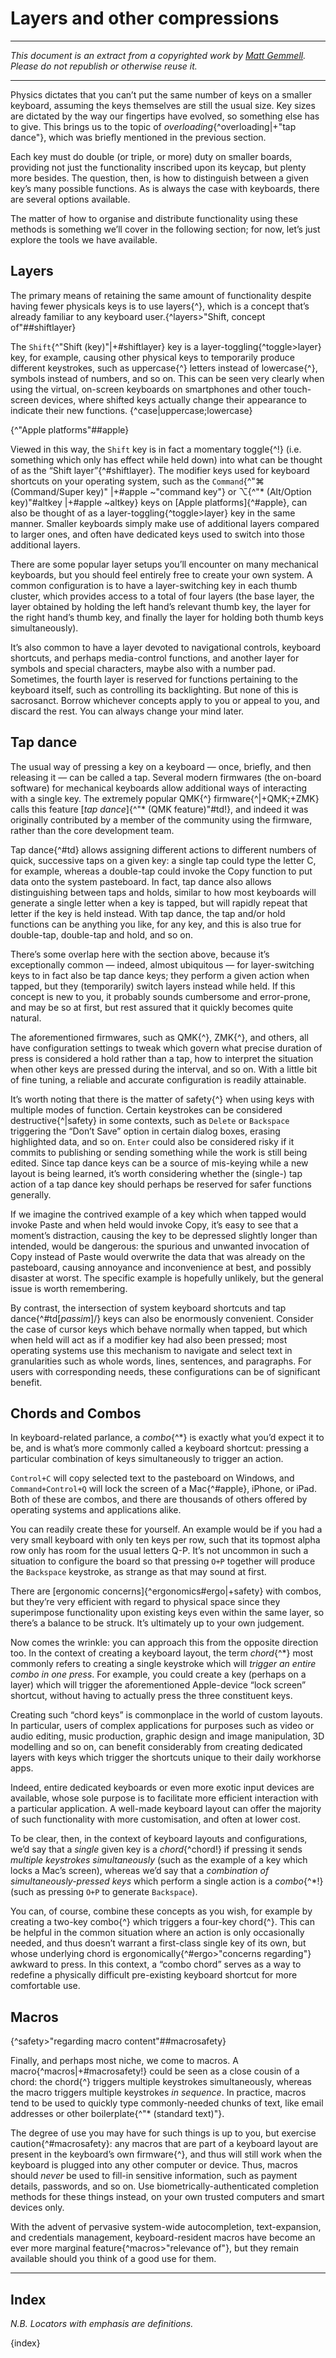 # Layers and other compressions

<link rel="stylesheet" href="textindex.css">

---

_This document is an extract from a copyrighted work by [Matt Gemmell](https://mattgemmell.scot). Please do not republish or otherwise reuse it._

---

Physics dictates that you can’t put the same number of keys on a smaller keyboard, assuming the keys themselves are still the usual size. Key sizes are dictated by the way our fingertips have evolved, so something else has to give. This brings us to the topic of _overloading_{^overloading|+"tap dance"}, which was briefly mentioned in the previous section.

Each key must do double (or triple, or more) duty on smaller boards, providing not just the functionality inscribed upon its keycap, but plenty more besides. The question, then, is how to distinguish between a given key’s many possible functions. As is always the case with keyboards, there are several options available.

The matter of how to organise and distribute functionality using these methods is something we’ll cover in the following section; for now, let’s just explore the tools we have available.

## Layers

The primary means of retaining the same amount of functionality despite having fewer physicals keys is to use layers{^}, which is a concept that’s already familiar to any keyboard user.{^layers>"Shift, concept of"##shiftlayer}

The `Shift`{^"Shift (key)"|+#shiftlayer} key is a layer-toggling{^toggle>layer} key, for example, causing other physical keys to temporarily produce different keystrokes, such as uppercase{^} letters instead of lowercase{^}, symbols instead of numbers, and so on. This can be seen very clearly when using the virtual, on-screen keyboards on smartphones and other touch-screen devices, where shifted keys actually change their appearance to indicate their new functions. {^case|uppercase;lowercase}

{^"Apple platforms"##apple}

Viewed in this way, the `Shift` key is in fact a momentary toggle{^!} (i.e. something which only has effect while held down) into what can be thought of as the “Shift layer”{^#shiftlayer}. The modifier keys used for keyboard shortcuts on your operating system, such as the `Command`{^"⌘ (Command/Super key)" |+#apple ~"command key"} or ⌥{^"* (Alt/Option key)"#altkey |+#apple ~altkey} keys on [Apple platforms]{^#apple}, can also be thought of as a layer-toggling{^toggle>layer} key in the same manner. Smaller keyboards simply make use of additional layers compared to larger ones, and often have dedicated keys used to switch into those additional layers.

There are some popular layer setups you’ll encounter on many mechanical keyboards, but you should feel entirely free to create your own system. A common configuration is to have a layer-switching key in each thumb cluster, which provides access to a total of four layers (the base layer, the layer obtained by holding the left hand’s relevant thumb key, the layer for the right hand’s thumb key, and finally the layer for holding both thumb keys simultaneously).

It’s also common to have a layer devoted to navigational controls, keyboard shortcuts, and perhaps media-control functions, and another layer for symbols and special characters, maybe also with a number pad. Sometimes, the fourth layer is reserved for functions pertaining to the keyboard itself, such as controlling its backlighting. But none of this is sacrosanct. Borrow whichever concepts apply to you or appeal to you, and discard the rest. You can always change your mind later.

## Tap dance

The usual way of pressing a key on a keyboard — once, briefly, and then releasing it — can be called a tap. Several modern firmwares (the on-board software) for mechanical keyboards allow additional ways of interacting with a single key. The extremely popular QMK{^} firmware{^|+QMK;+ZMK} calls this feature [_tap dance_]{^"* (QMK feature)"#td!}, and indeed it was originally contributed by a member of the community using the firmware, rather than the core development team.

Tap dance{^#td} allows assigning different actions to different numbers of quick, successive taps on a given key: a single tap could type the letter C, for example, whereas a double-tap could invoke the Copy function to put data onto the system pasteboard. In fact, tap dance also allows distinguishing between taps and holds, similar to how most keyboards will generate a single letter when a key is tapped, but will rapidly repeat that letter if the key is held instead. With tap dance, the tap and/or hold functions can be anything you like, for any key, and this is also true for double-tap, double-tap and hold, and so on.

There’s some overlap here with the section above, because it’s exceptionally common — indeed, almost ubiquitous — for layer-switching keys to in fact also be tap dance keys; they perform a given action when tapped, but they (temporarily) switch layers instead while held. If this concept is new to you, it probably sounds cumbersome and error-prone, and may be so at first, but rest assured that it quickly becomes quite natural.

The aforementioned firmwares, such as QMK{^}, ZMK{^}, and others, all have configuration settings to tweak which govern what precise duration of press is considered a hold rather than a tap, how to interpret the situation when other keys are pressed during the interval, and so on. With a little bit of fine tuning, a reliable and accurate configuration is readily attainable.

It’s worth noting that there is the matter of safety{^} when using keys with multiple modes of function. Certain keystrokes can be considered destructive{^|safety} in some contexts, such as `Delete` or `Backspace` triggering the “Don’t Save” option in certain dialog boxes, erasing highlighted data, and so on. `Enter` could also be considered risky if it commits to publishing or sending something while the work is still being edited. Since tap dance keys can be a source of mis-keying while a new layout is being learned, it’s worth considering whether the (single-) tap action of a tap dance key should perhaps be reserved for safer functions generally.

If we imagine the contrived example of a key which when tapped would invoke Paste and when held would invoke Copy, it’s easy to see that a moment’s distraction, causing the key to be depressed slightly longer than intended, would be dangerous: the spurious and unwanted invocation of Copy instead of Paste would overwrite the data that was already on the pasteboard, causing annoyance and inconvenience at best, and possibly disaster at worst. The specific example is hopefully unlikely, but the general issue is worth remembering. 

By contrast, the intersection of system keyboard shortcuts and tap dance{^#td[_passim_]/} keys can also be enormously convenient. Consider the case of cursor keys which behave normally when tapped, but which when held will act as if a modifier key had also been pressed; most operating systems use this mechanism to navigate and select text in granularities such as whole words, lines, sentences, and paragraphs. For users with corresponding needs, these configurations can be of significant benefit.

## Chords and Combos

In keyboard-related parlance, a _combo_{^*} is exactly what you’d expect it to be, and is what’s more commonly called a keyboard shortcut: pressing a particular combination of keys simultaneously to trigger an action.

`Control+C` will copy selected text to the pasteboard on Windows, and `Command+Control+Q` will lock the screen of a Mac{^#apple}, iPhone, or iPad. Both of these are combos, and there are thousands of others offered by operating systems and applications alike.

You can readily create these for yourself. An example would be if you had a very small keyboard with only ten keys per row, such that its topmost alpha row only has room for the usual letters Q-P. It’s not uncommon in such a situation to configure the board so that pressing `O+P` together will produce the `Backspace` keystroke, as strange as that may sound at first.

There are [ergonomic concerns]{^ergonomics#ergo|+safety} with combos, but they’re very efficient with regard to physical space since they superimpose functionality upon existing keys even within the same layer, so there’s a balance to be struck. It’s ultimately up to your own judgement.

Now comes the wrinkle: you can approach this from the opposite direction too. In the context of creating a keyboard layout, the term _chord_{^*} most commonly refers to creating a single keystroke which will _trigger an entire combo in one press_. For example, you could create a key (perhaps on a layer) which will trigger the aforementioned Apple-device “lock screen” shortcut, without having to actually press the three constituent keys.

Creating such “chord keys” is commonplace in the world of custom layouts. In particular, users of complex applications for purposes such as video or audio editing, music production, graphic design and image manipulation, 3D modelling and so on, can benefit considerably from creating dedicated layers with keys which trigger the shortcuts unique to their daily workhorse apps.

Indeed, entire dedicated keyboards or even more exotic input devices are available, whose sole purpose is to facilitate more efficient interaction with a particular application. A well-made keyboard layout can offer the majority of such functionality with more customisation, and often at lower cost.

To be clear, then, in the context of keyboard layouts and configurations, we’d say that a _single_ given key is a _chord_{^chord!} if pressing it sends _multiple keystrokes simultaneously_ (such as the example of a key which locks a Mac’s screen), whereas we’d say that a _combination of simultaneously-pressed keys_ which perform a single action is a _combo_{^*!} (such as pressing `O+P` to generate `Backspace`).

You can, of course, combine these concepts as you wish, for example by creating a two-key combo{^} which triggers a four-key chord{^}. This can be helpful in the common situation where an action is only occasionally needed, and thus doesn’t warrant a first-class single key of its own, but whose underlying chord is ergonomically{^#ergo>"concerns regarding"} awkward to press. In this context, a “combo chord” serves as a way to redefine a physically difficult pre-existing keyboard shortcut for more comfortable use.

## Macros
{^safety>"regarding macro content"##macrosafety}

Finally, and perhaps most niche, we come to macros. A macro{^macros|+#macrosafety!} could be seen as a close cousin of a chord: the chord{^} triggers multiple keystrokes simultaneously, whereas the macro triggers multiple keystrokes _in sequence_. In practice, macros tend to be used to quickly type commonly-needed chunks of text, like email addresses or other boilerplate{^"* (standard text)"}.

The degree of use you may have for such things is up to you, but exercise caution{^#macrosafety}: any macros that are part of a keyboard layout are present in the keyboard’s own firmware{^}, and thus will still work when the keyboard is plugged into any other computer or device. Thus, macros should _never_ be used to fill-in sensitive information, such as payment details, passwords, and so on. Use biometrically-authenticated completion methods for these things instead, on your own trusted computers and smart devices only.

With the advent of pervasive system-wide autocompletion, text-expansion, and credentials management, keyboard-resident macros have become an ever more marginal feature{^macros>"relevance of"}, but they remain available should you think of a good use for them.

---

## Index

_N.B. Locators with emphasis are definitions._

{index}
